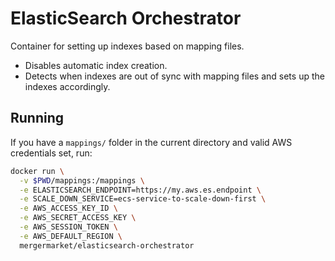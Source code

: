 ElasticSearch Orchestrator
==========================

Container for setting up indexes based on mapping files.

* Disables automatic index creation.
* Detects when indexes are out of sync with mapping files and sets up the indexes accordingly.

Running
-------

If you have a `mappings/` folder in the current directory and valid AWS credentials set, run:

```sh
docker run \
  -v $PWD/mappings:/mappings \
  -e ELASTICSEARCH_ENDPOINT=https://my.aws.es.endpoint \
  -e SCALE_DOWN_SERVICE=ecs-service-to-scale-down-first \
  -e AWS_ACCESS_KEY_ID \
  -e AWS_SECRET_ACCESS_KEY \
  -e AWS_SESSION_TOKEN \
  -e AWS_DEFAULT_REGION \
  mergermarket/elasticsearch-orchestrator
```
